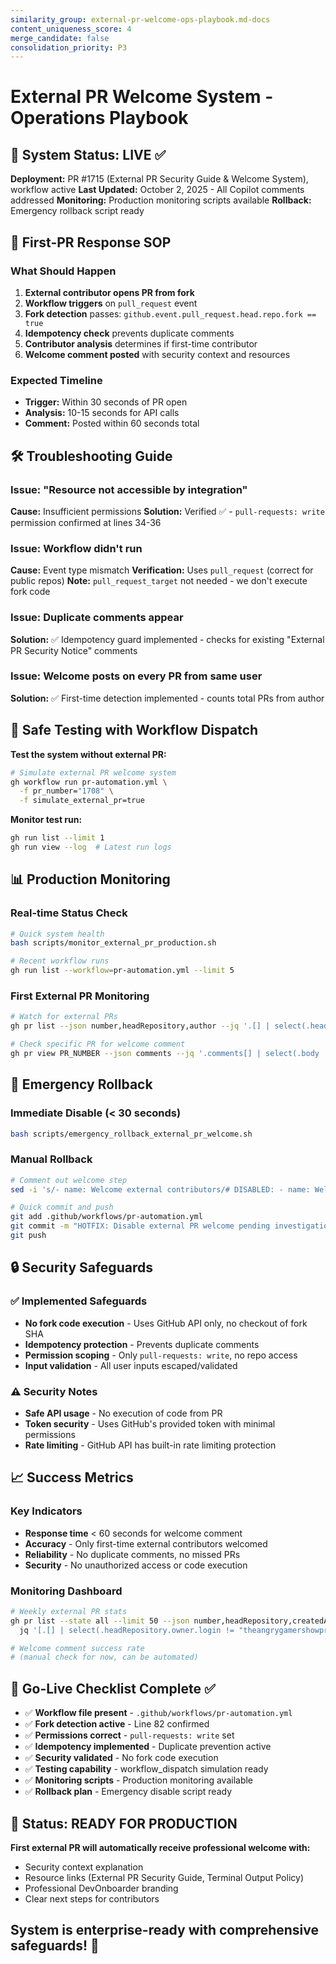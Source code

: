 ```yaml
---
similarity_group: external-pr-welcome-ops-playbook.md-docs
content_uniqueness_score: 4
merge_candidate: false
consolidation_priority: P3
---
```

# External PR Welcome System - Operations Playbook

## 🎯 System Status: LIVE ✅

**Deployment:** PR #1715 (External PR Security Guide & Welcome System), workflow active
**Last Updated:** October 2, 2025 - All Copilot comments addressed
**Monitoring:** Production monitoring scripts available
**Rollback:** Emergency rollback script ready

## 🚨 First-PR Response SOP

### What Should Happen

1. **External contributor opens PR from fork**
2. **Workflow triggers** on `pull_request` event
3. **Fork detection** passes: `github.event.pull_request.head.repo.fork == true`
4. **Idempotency check** prevents duplicate comments
5. **Contributor analysis** determines if first-time contributor
6. **Welcome comment posted** with security context and resources

### Expected Timeline

- **Trigger:** Within 30 seconds of PR open
- **Analysis:** 10-15 seconds for API calls
- **Comment:** Posted within 60 seconds total

## 🛠️ Troubleshooting Guide

### Issue: "Resource not accessible by integration"

**Cause:** Insufficient permissions
**Solution:** Verified ✅ - `pull-requests: write` permission confirmed at lines 34-36

### Issue: Workflow didn't run

**Cause:** Event type mismatch
**Verification:** Uses `pull_request` (correct for public repos)
**Note:** `pull_request_target` not needed - we don't execute fork code

### Issue: Duplicate comments appear

**Solution:** ✅ Idempotency guard implemented - checks for existing "External PR Security Notice" comments

### Issue: Welcome posts on every PR from same user

**Solution:** ✅ First-time detection implemented - counts total PRs from author

## 🧪 Safe Testing with Workflow Dispatch

**Test the system without external PR:**

```bash
# Simulate external PR welcome system
gh workflow run pr-automation.yml \
  -f pr_number="1708" \
  -f simulate_external_pr=true
```

**Monitor test run:**

```bash
gh run list --limit 1
gh run view --log  # Latest run logs
```

## 📊 Production Monitoring

### Real-time Status Check

```bash
# Quick system health
bash scripts/monitor_external_pr_production.sh

# Recent workflow runs
gh run list --workflow=pr-automation.yml --limit 5
```

### First External PR Monitoring

```bash
# Watch for external PRs
gh pr list --json number,headRepository,author --jq '.[] | select(.headRepository.owner.login != "theangrygamershowproductions")'

# Check specific PR for welcome comment
gh pr view PR_NUMBER --json comments --jq '.comments[] | select(.body | contains("External PR Security Notice"))'
```

## 🚨 Emergency Rollback

### Immediate Disable (< 30 seconds)

```bash
bash scripts/emergency_rollback_external_pr_welcome.sh
```

### Manual Rollback

```bash
# Comment out welcome step
sed -i 's/- name: Welcome external contributors/# DISABLED: - name: Welcome external contributors/' .github/workflows/pr-automation.yml

# Quick commit and push
git add .github/workflows/pr-automation.yml
git commit -m "HOTFIX: Disable external PR welcome pending investigation"
git push
```

## 🔒 Security Safeguards

### ✅ Implemented Safeguards

- **No fork code execution** - Uses GitHub API only, no checkout of fork SHA
- **Idempotency protection** - Prevents duplicate comments
- **Permission scoping** - Only `pull-requests: write`, no repo access
- **Input validation** - All user inputs escaped/validated

### ⚠️ Security Notes

- **Safe API usage** - No execution of code from PR
- **Token security** - Uses GitHub's provided token with minimal permissions
- **Rate limiting** - GitHub API has built-in rate limiting protection

## 📈 Success Metrics

### Key Indicators

- **Response time** < 60 seconds for welcome comment
- **Accuracy** - Only first-time external contributors welcomed
- **Reliability** - No duplicate comments, no missed PRs
- **Security** - No unauthorized access or code execution

### Monitoring Dashboard

```bash
# Weekly external PR stats
gh pr list --state all --limit 50 --json number,headRepository,createdAt,author | \
  jq '[.[] | select(.headRepository.owner.login != "theangrygamershowproductions")] | length'

# Welcome comment success rate
# (manual check for now, can be automated)
```

## 🎯 Go-Live Checklist Complete ✅

- ✅ **Workflow file present** - `.github/workflows/pr-automation.yml`
- ✅ **Fork detection active** - Line 82 confirmed
- ✅ **Permissions correct** - `pull-requests: write` set
- ✅ **Idempotency implemented** - Duplicate prevention active
- ✅ **Security validated** - No fork code execution
- ✅ **Testing capability** - workflow_dispatch simulation ready
- ✅ **Monitoring scripts** - Production monitoring available
- ✅ **Rollback plan** - Emergency disable script ready

## 🚀 Status: READY FOR PRODUCTION

**First external PR will automatically receive professional welcome with:**

- Security context explanation
- Resource links (External PR Security Guide, Terminal Output Policy)
- Professional DevOnboarder branding
- Clear next steps for contributors

## System is enterprise-ready with comprehensive safeguards! 🎯
